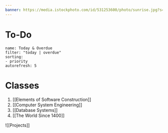 ```yaml
---
banner: https://media.istockphoto.com/id/531253600/photo/sunrise.jpg?s=612x612&w=0&k=20&c=gdlZaKWcTjW1hmTRN8veqYIV25O4OfN4MhNx2H5Rgnk=
---
```

# To-Do
```todoist  
name: Today & Overdue
filter: "today | overdue"  
sorting:
- priority
autorefresh: 5
```

# Classes
1. [[Elements of Software Construction]] 
2. [[Computer System Engineering]]
3. [[Database Systems]]
4. [[The World Since 1400]] 

![[Projects]] 
 